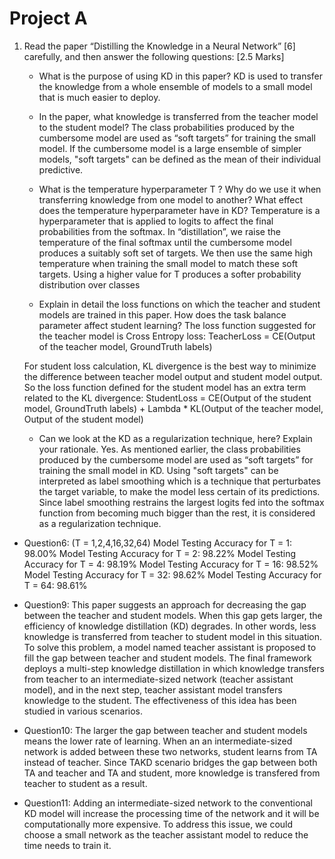 # Project A

1.  Read the paper “Distilling the Knowledge in a Neural Network” [6] carefully, and then answer the following questions: [2.5 Marks]
    * What is the purpose of using KD in this paper? 
    KD is used to transfer the knowledge from a whole ensemble of models to a small model that is much easier to deploy.


    * In the paper, what knowledge is transferred from the teacher model to the student model?
    The class probabilities produced by the cumbersome model are used as “soft targets” for training the small model. If the cumbersome model is a large ensemble of simpler models, "soft targets" can be defined as the mean of their individual predictive.


    * What is the temperature hyperparameter T ? Why do we use it when transferring knowledge from one model to another? What effect does the temperature hyperparameter have in KD?
    Temperature is a hyperparameter that is applied to logits to affect the final probabilities from the softmax. 
    In “distillation”, we raise the temperature of the final softmax until the cumbersome model produces a suitably soft set of targets. We then use the same high temperature when training the small model to match these soft targets.
    Using a higher value for T produces a softer probability distribution over classes

    * Explain in detail the loss functions on which the teacher and student models are trained in this paper. How does the task balance parameter affect student learning? 
    The loss function suggested for the teacher model is Cross Entropy loss:
    TeacherLoss = CE(Output of the teacher model, GroundTruth labels) 

    For student loss calculation, KL divergence is the best way to minimize the difference between teacher model output and student model output. So the loss function defined for the student model has an extra term related to the KL divergence:
    StudentLoss = CE(Output of the student model, GroundTruth labels) + Lambda * KL(Output of the teacher model, Output of the student model)

    * Can we look at the KD as a regularization technique, here? Explain your rationale.
    Yes. As mentioned earlier, the class probabilities produced by the cumbersome model are used as “soft targets” for training the small model in KD. Using "soft targets" can be interpreted as label smoothing which is a technique that perturbates the target variable, to make the model less certain of its predictions. Since label smoothing restrains the largest logits fed into the softmax function from becoming much bigger than the rest, it is considered as a regularization technique.
   

* Question6:
(T = 1,2,4,16,32,64)
Model Testing Accuracy for T = 1: 98.00%
Model Testing Accuracy for T = 2: 98.22%
Model Testing Accuracy for T = 4: 98.19%
Model Testing Accuracy for T = 16: 98.52%
Model Testing Accuracy for T = 32: 98.62%
Model Testing Accuracy for T = 64: 98.61%

* Question9:
This paper suggests an approach for decreasing the gap between the teacher and student models. When this gap gets larger, the efficiency of knowledge distillation (KD) degrades. In other words, less knowledge is transferred from teacher to student model in this situation. To solve this problem, a model named teacher assistant is proposed to fill the gap between teacher and student models. The final framework deploys a multi-step knowledge distillation in which knowledge transfers from teacher to an intermediate-sized network (teacher assistant model), and in the next step, teacher assistant model transfers knowledge to the student. The effectiveness of this idea has been studied in various scenarios. 

* Question10:
The larger the gap between teacher and student models means the lower rate of learning. When an an intermediate-sized network is added between these two networks, student learns from TA instead of teacher. Since TAKD scenario bridges the gap between both TA and teacher and TA and student, more knowledge is transfered from teacher to student as a result. 

* Question11:
Adding an intermediate-sized network to the conventional KD model will increase the processing time of the network and it will be computationally more expensive. To address this issue, we could choose a small network as the teacher assistant model to reduce the time needs to train it.